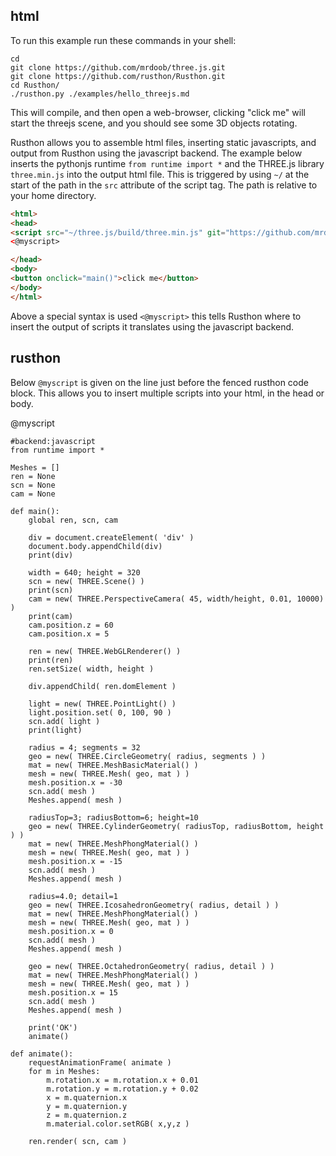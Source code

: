 html
----
To run this example run these commands in your shell:
```
cd
git clone https://github.com/mrdoob/three.js.git
git clone https://github.com/rusthon/Rusthon.git
cd Rusthon/
./rusthon.py ./examples/hello_threejs.md
```
This will compile, and then open a web-browser, clicking "click me" will start the threejs scene, and you should see some 3D objects rotating.

Rusthon allows you to assemble html files, inserting static javascripts, and output from Rusthon using the javascript backend.
The example below inserts the pythonjs runtime `from runtime import *` and the THREE.js library `three.min.js` into the output html file.
This is triggered by using `~/` at the start of the path in the `src` attribute of the script tag.  The path is relative to your home directory.

```html
<html>
<head>
<script src="~/three.js/build/three.min.js" git="https://github.com/mrdoob/three.js.git"></script>
<@myscript>

</head>
<body>
<button onclick="main()">click me</button>
</body>
</html>
```
Above a special syntax is used `<@myscript>` this tells Rusthon where to insert the output of scripts it translates using the javascript backend.

rusthon
-------
Below `@myscript` is given on the line just before the fenced rusthon code block.  This allows you to insert multiple scripts into your html, in the head or body.

@myscript
```rusthon
#backend:javascript
from runtime import *

Meshes = []
ren = None
scn = None
cam = None

def main():
	global ren, scn, cam

	div = document.createElement( 'div' )
	document.body.appendChild(div)
	print(div)

	width = 640; height = 320
	scn = new( THREE.Scene() )
	print(scn)
	cam = new( THREE.PerspectiveCamera( 45, width/height, 0.01, 10000) )
	print(cam)
	cam.position.z = 60
	cam.position.x = 5

	ren = new( THREE.WebGLRenderer() )
	print(ren)
	ren.setSize( width, height )

	div.appendChild( ren.domElement )

	light = new( THREE.PointLight() )
	light.position.set( 0, 100, 90 )
	scn.add( light )
	print(light)

	radius = 4; segments = 32
	geo = new( THREE.CircleGeometry( radius, segments ) )
	mat = new( THREE.MeshBasicMaterial() )
	mesh = new( THREE.Mesh( geo, mat ) )
	mesh.position.x = -30
	scn.add( mesh )
	Meshes.append( mesh )

	radiusTop=3; radiusBottom=6; height=10
	geo = new( THREE.CylinderGeometry( radiusTop, radiusBottom, height ) )
	mat = new( THREE.MeshPhongMaterial() )
	mesh = new( THREE.Mesh( geo, mat ) )
	mesh.position.x = -15
	scn.add( mesh )
	Meshes.append( mesh )

	radius=4.0; detail=1
	geo = new( THREE.IcosahedronGeometry( radius, detail ) )
	mat = new( THREE.MeshPhongMaterial() )
	mesh = new( THREE.Mesh( geo, mat ) )
	mesh.position.x = 0
	scn.add( mesh )
	Meshes.append( mesh )

	geo = new( THREE.OctahedronGeometry( radius, detail ) )
	mat = new( THREE.MeshPhongMaterial() )
	mesh = new( THREE.Mesh( geo, mat ) )
	mesh.position.x = 15
	scn.add( mesh )
	Meshes.append( mesh )

	print('OK')
	animate()

def animate():
	requestAnimationFrame( animate )
	for m in Meshes:
		m.rotation.x = m.rotation.x + 0.01
		m.rotation.y = m.rotation.y + 0.02
		x = m.quaternion.x
		y = m.quaternion.y
		z = m.quaternion.z
		m.material.color.setRGB( x,y,z )

	ren.render( scn, cam )
```
